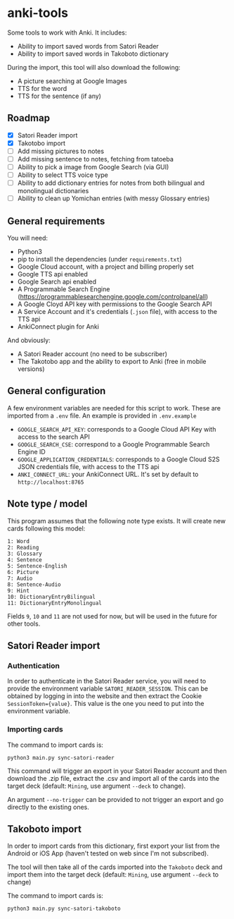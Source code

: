 # anki-tools

Some tools to work with Anki. It includes:

- Ability to import saved words from Satori Reader
- Ability to import saved words in Takoboto dictionary

During the import, this tool will also download the following:

- A picture searching at Google Images
- TTS for the word
- TTS for the sentence (if any)

## Roadmap

- [x] Satori Reader import
- [x] Takotobo import
- [ ] Add missing pictures to notes
- [ ] Add missing sentence to notes, fetching from tatoeba
- [ ] Ability to pick a image from Google Search (via GUI)
- [ ] Ability to select TTS voice type
- [ ] Ability to add dictionary entries for notes from both bilingual and monolingual dictionaries
- [ ] Ability to clean up Yomichan entries (with messy Glossary entries)

## General requirements

You will need:

- Python3
- pip to install the dependencies (under `requirements.txt`)
- Google Cloud account, with a project and billing properly set
- Google TTS api enabled
- Google Search api enabled
- A Programmable Search Engine (https://programmablesearchengine.google.com/controlpanel/all)
- A Google Cloyd API key with permissions to the Google Search API
- A Service Account and it's credentials (`.json` file), with access to the TTS api
- AnkiConnect plugin for Anki

And obviously:

- A Satori Reader account (no need to be subscriber)
- The Takotobo app and the ability to export to Anki (free in mobile versions)

## General configuration

A few environment variables are needed for this script to work. These are imported from a `.env` file. An example is provided in `.env.example`

- `GOOGLE_SEARCH_API_KEY`: corresponds to a Google Cloud API Key with access to the search API
- `GOOGLE_SEARCH_CSE`: correspond to a Google Programmable Search Engine ID
- `GOOGLE_APPLICATION_CREDENTIALS`: corresponds to a Google Cloud S2S JSON credentials file, with access to the TTS api
- `ANKI_CONNECT_URL`: your AnkiConnect URL. It's set by default to `http://localhost:8765`

## Note type / model

This program assumes that the following note type exists. It will create new cards following this model:

```
1: Word
2: Reading
3: Glossary
4: Sentence
5: Sentence-English
6: Picture
7: Audio
8: Sentence-Audio
9: Hint
10: DictionaryEntryBilingual
11: DictionaryEntryMonolingual
```

Fields `9`, `10` and `11` are not used for now, but will be used in the future for other tools.

## Satori Reader import

### Authentication

In order to authenticate in the Satori Reader service, you will need to provide the environment variable `SATORI_READER_SESSION`. This can be obtained by logging in into the website and then extract the Cookie `SessionToken={value}`. This value is the one you need to put into the environment variable.

### Importing cards

The command to import cards is:

```
python3 main.py sync-satori-reader
```

This command will trigger an export in your Satori Reader account and then download the .zip file, extract the .csv and import all of the cards into the target deck (default: `Mining`, use argument `--deck` to change).

An argument `--no-trigger` can be provided to not trigger an export and go directly to the existing ones.


## Takoboto import

In order to import cards from this dictionary, first export your list from the Android or iOS App (haven't tested on web since I'm not subscribed).

The tool will then take all of the cards imported into the `Takoboto` deck and import them into the target deck (default: `Mining`, use argument `--deck` to change)

The command to import cards is:

```
python3 main.py sync-satori-takoboto
```